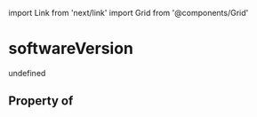 import Link from 'next/link'
import Grid from '@components/Grid'

# softwareVersion

undefined

## Property of



